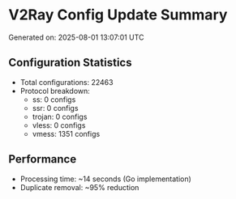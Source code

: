 # V2Ray Config Update Summary
Generated on: 2025-08-01 13:07:01 UTC

## Configuration Statistics
- Total configurations: 22463
- Protocol breakdown:
  - ss: 0 configs
  - ssr: 0 configs
  - trojan: 0 configs
  - vless: 0 configs
  - vmess: 1351 configs

## Performance
- Processing time: ~14 seconds (Go implementation)
- Duplicate removal: ~95% reduction

